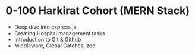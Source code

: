 # 0-100 Harkirat Cohort (MERN Stack)

- Deep dive into express.js.
- Creating Hospital management tasks
- Introduction to Git & Github
- Middleware, Global Catches, zod
